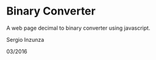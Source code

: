 # Binary Converter

A web page decimal to binary converter using javascript.

Sergio Inzunza

03/2016
